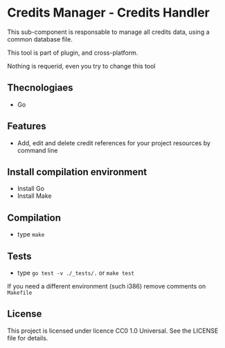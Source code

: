 # Credits Manager - Credits Handler

This sub-component is responsable to manage all credits data, using a common database file.

This tool is part of plugin, and cross-platform.

Nothing is requerid, even you try to change this tool

## Thecnologiaes
* Go

## Features
* Add, edit and delete credit references for your project resources by command line

## Install compilation environment
* Install Go
* Install Make

## Compilation
* type `make`

## Tests
* type `go test -v ./_tests/.` or `make test`


If you need a different environment (such i386) remove comments on `Makefile`

## License
This project is licensed under licence CC0 1.0 Universal. See the LICENSE file for details.
